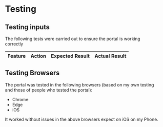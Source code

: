 # Testing
## Testing inputs
The following tests were carried out to ensure the portal is working correctly

| **Feature**   | **Action**                    | **Expected Result**          | **Actual Result** |
| ------------- | ----------------------------- | ---------------------------- | ----------------- |



## Testing Browsers
The portal was tested in the following browsers (based on my own testing and those of people who tested the portal):

- Chrome
- Edge
- iOS

It worked without issues in the above browsers expect on iOS on my Phone.